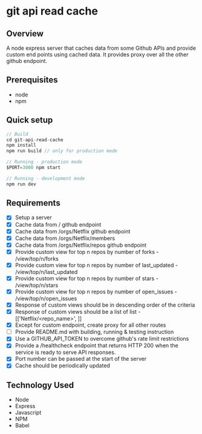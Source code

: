 # git api read cache

## Overview
A node express server that caches data from some Github APIs and provide custom end points using cached data. It provides proxy over all the other github endpoint.

## Prerequisites
* node
* npm

## Quick setup
```js
// Build
cd git-api-read-cache
npm install
npm run build // only for production mode

// Running - production mode
$PORT=3000 npm start

// Running - development mode
npm run dev
```

## Requirements
* [x] Setup a server
* [x] Cache data from / github endpoint
* [x] Cache data from /orgs/Netflix github endpoint
* [x] Cache data from /orgs/Netflix/members
* [x] Cache data from /orgs/Netflix/repos github endpoint
* [x] Provide custom view for top n repos by number of forks - /view/top/n/forks
* [x] Provide custom view for top n repos by number of last_updated - /view/top/n/last_updated
* [x] Provide custom view for top n repos by number of stars - /view/top/n/stars
* [x] Provide custom view for top n repos by number of open_issues - /view/top/n/open_issues
* [x] Response of custom views should be in descending order of the criteria
* [x] Response of custom views should be a list of list - [['Netflix/<repo_name>', <criteria value>]]
* [x] Except for custom endpoint, create proxy for all other routes
* [ ] Provide README.md with building, running & testing instruction
* [x] Use a GITHUB_API_TOKEN to overcome github's rate limit restrictions
* [x] Provide a /healthcheck endpoint that returns HTTP 200 when the service is ready to serve API responses.
* [x] Port number can be passed at the start of the server
* [x] Cache should be periodically updated

## Technology Used
* Node
* Express
* Javascript
* NPM
* Babel



